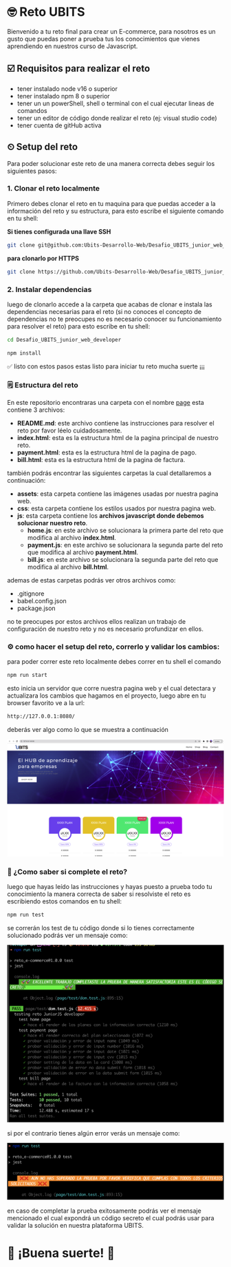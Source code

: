 # 🤓 Reto UBITS

Bienvenido a tu reto final para crear un E-commerce, para nosotros es un gusto que puedas poner a prueba tus los conocimientos que vienes aprendiendo en nuestros curso de Javascript.

## ☑️ Requisitos para realizar el reto

- tener instalado node v16 o superior
- tener instalado npm 8 o superior
- tener un un powerShell, shell o terminal con el cual ejecutar lineas de comandos
- tener un editor de código donde realizar el reto (ej: visual studio code)
- tener cuenta de gitHub activa

## ⏲ Setup del reto

Para poder solucionar este reto de una manera correcta debes seguir los siguientes pasos:

### 1. Clonar el reto localmente

Primero debes clonar el reto en tu maquina para que puedas acceder a la información del reto y su estructura, para esto escribe el siguiente comando en tu shell:

**Si tienes configurada una llave SSH**

```bash
git clone git@github.com:Ubits-Desarrollo-Web/Desafio_UBITS_junior_web_developer.git
```

**para clonarlo por HTTPS**

```bash
git clone https://github.com/Ubits-Desarrollo-Web/Desafio_UBITS_junior_web_developer.git
```

### 2. Instalar dependencias

luego de clonarlo accede a la carpeta que acabas de clonar e instala las dependencias necesarias para el reto (si no conoces el concepto de dependencias no te preocupes no es necesario conocer su funcionamiento para resolver el reto) para esto escribe en tu shell:

```bash
cd Desafio_UBITS_junior_web_developer
```

```bash
npm install
```

✅ listo con estos pasos estas listo para iniciar tu reto mucha suerte ¡¡¡

### 🗒 Estructura del reto

En este repositorio encontraras una carpeta con el nombre [page](./page) esta contiene 3 archivos:

- **README.md**: este archivo contiene las instrucciones para resolver el reto por favor léelo cuidadosamente.
- **index.html**: esta es la estructura html de la pagina principal de nuestro reto.
- **payment.html**: esta es la estructura html de la pagina de pago.
- **bill.html**: esta es la estructura html de la pagina de factura.

también podrás encontrar las siguientes carpetas la cual detallaremos a continuación:

- **assets**: esta carpeta contiene las imágenes usadas por nuestra pagina web.
- **css**: esta carpeta contiene los estilos usados por nuestra pagina web.
- **js**: esta carpeta contiene los **archivos javascript donde debemos solucionar nuestro reto**.
  - **home.js**: en este archivo se solucionara la primera parte del reto que modifica al archivo **index.html**.
  - **payment.js**: en este archivo se solucionara la segunda parte del reto que modifica al archivo **payment.html**.
  - **bill.js**: en este archivo se solucionara la segunda parte del reto que modifica al archivo **bill.html**.

ademas de estas carpetas podrás ver otros archivos como:

- .gitignore
- babel.config.json
- package.json

no te preocupes por estos archivos ellos realizan un trabajo de configuración de nuestro reto y no es necesario profundizar en ellos.

### :gear: como hacer el setup del reto, correrlo y validar los cambios:

para poder correr este reto localmente debes correr en tu shell el comando

```bash
npm run start
```

esto inicia un servidor que corre nuestra pagina web y el cual detectara y actualizara los cambios que hagamos en el proyecto, luego abre en tu browser favorito ve a la url:

```bash
http://127.0.0.1:8080/
```

deberás ver algo como lo que se muestra a continuación

<p align="center">
  <img src="./img/homePage.png"/>
</p>

### 🚀 ¿Como saber si complete el reto?

luego que hayas leído las instrucciones y hayas puesto a prueba todo tu conocimiento la manera correcta de saber si resolviste el reto es escribiendo estos comandos en tu shell:

```bash
npm run test
```

se correrán los test de tu código donde si lo tienes correctamente solucionado podrás ver un mensaje como:

<p align="center">
  <img src="./img/m1.png"/>
</p>

si por el contrario tienes algún error verás un mensaje como:

<p align="center">
  <img src="./img/m2.png"/>
</p>

en caso de completar la prueba exitosamente podrás ver el mensaje mencionado el cual expondrá un código secreto el cual podrás usar para validar la solución en nuestra plataforma UBITS.

# 🥳 ¡Buena suerte! 🥳
